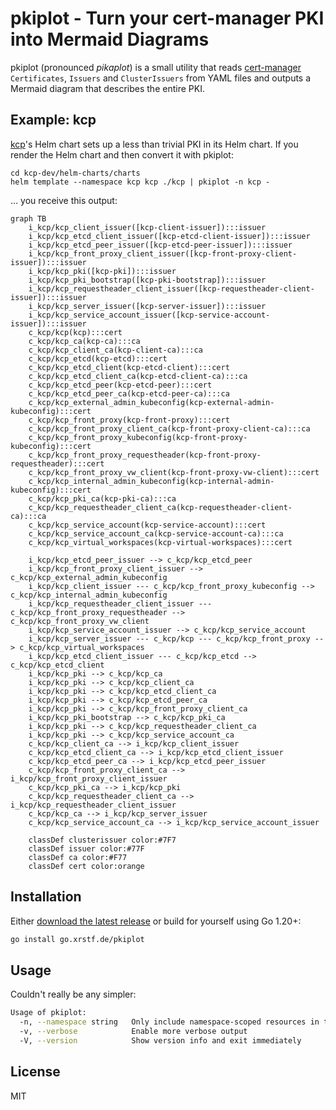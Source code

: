 # pkiplot - Turn your cert-manager PKI into Mermaid Diagrams

pkiplot (pronounced _pikaplot_) is a small utility that reads [cert-manager](https://cert-manager.io/)
`Certificates`, `Issuers` and `ClusterIssuers` from YAML files and outputs a Mermaid diagram that describes
the entire PKI.

## Example: kcp

[kcp](https://www.kcp.io/)'s Helm chart sets up a less than trivial PKI in its Helm chart. If you render the
Helm chart and then convert it with pkiplot:

```
cd kcp-dev/helm-charts/charts
helm template --namespace kcp kcp ./kcp | pkiplot -n kcp -
```

… you receive this output:

```mermaid
graph TB
    i_kcp/kcp_client_issuer([kcp-client-issuer]):::issuer
    i_kcp/kcp_etcd_client_issuer([kcp-etcd-client-issuer]):::issuer
    i_kcp/kcp_etcd_peer_issuer([kcp-etcd-peer-issuer]):::issuer
    i_kcp/kcp_front_proxy_client_issuer([kcp-front-proxy-client-issuer]):::issuer
    i_kcp/kcp_pki([kcp-pki]):::issuer
    i_kcp/kcp_pki_bootstrap([kcp-pki-bootstrap]):::issuer
    i_kcp/kcp_requestheader_client_issuer([kcp-requestheader-client-issuer]):::issuer
    i_kcp/kcp_server_issuer([kcp-server-issuer]):::issuer
    i_kcp/kcp_service_account_issuer([kcp-service-account-issuer]):::issuer
    c_kcp/kcp(kcp):::cert
    c_kcp/kcp_ca(kcp-ca):::ca
    c_kcp/kcp_client_ca(kcp-client-ca):::ca
    c_kcp/kcp_etcd(kcp-etcd):::cert
    c_kcp/kcp_etcd_client(kcp-etcd-client):::cert
    c_kcp/kcp_etcd_client_ca(kcp-etcd-client-ca):::ca
    c_kcp/kcp_etcd_peer(kcp-etcd-peer):::cert
    c_kcp/kcp_etcd_peer_ca(kcp-etcd-peer-ca):::ca
    c_kcp/kcp_external_admin_kubeconfig(kcp-external-admin-kubeconfig):::cert
    c_kcp/kcp_front_proxy(kcp-front-proxy):::cert
    c_kcp/kcp_front_proxy_client_ca(kcp-front-proxy-client-ca):::ca
    c_kcp/kcp_front_proxy_kubeconfig(kcp-front-proxy-kubeconfig):::cert
    c_kcp/kcp_front_proxy_requestheader(kcp-front-proxy-requestheader):::cert
    c_kcp/kcp_front_proxy_vw_client(kcp-front-proxy-vw-client):::cert
    c_kcp/kcp_internal_admin_kubeconfig(kcp-internal-admin-kubeconfig):::cert
    c_kcp/kcp_pki_ca(kcp-pki-ca):::ca
    c_kcp/kcp_requestheader_client_ca(kcp-requestheader-client-ca):::ca
    c_kcp/kcp_service_account(kcp-service-account):::cert
    c_kcp/kcp_service_account_ca(kcp-service-account-ca):::ca
    c_kcp/kcp_virtual_workspaces(kcp-virtual-workspaces):::cert

    i_kcp/kcp_etcd_peer_issuer --> c_kcp/kcp_etcd_peer
    i_kcp/kcp_front_proxy_client_issuer --> c_kcp/kcp_external_admin_kubeconfig
    i_kcp/kcp_client_issuer --- c_kcp/kcp_front_proxy_kubeconfig --> c_kcp/kcp_internal_admin_kubeconfig
    i_kcp/kcp_requestheader_client_issuer --- c_kcp/kcp_front_proxy_requestheader --> c_kcp/kcp_front_proxy_vw_client
    i_kcp/kcp_service_account_issuer --> c_kcp/kcp_service_account
    i_kcp/kcp_server_issuer --- c_kcp/kcp --- c_kcp/kcp_front_proxy --> c_kcp/kcp_virtual_workspaces
    i_kcp/kcp_etcd_client_issuer --- c_kcp/kcp_etcd --> c_kcp/kcp_etcd_client
    i_kcp/kcp_pki --> c_kcp/kcp_ca
    i_kcp/kcp_pki --> c_kcp/kcp_client_ca
    i_kcp/kcp_pki --> c_kcp/kcp_etcd_client_ca
    i_kcp/kcp_pki --> c_kcp/kcp_etcd_peer_ca
    i_kcp/kcp_pki --> c_kcp/kcp_front_proxy_client_ca
    i_kcp/kcp_pki_bootstrap --> c_kcp/kcp_pki_ca
    i_kcp/kcp_pki --> c_kcp/kcp_requestheader_client_ca
    i_kcp/kcp_pki --> c_kcp/kcp_service_account_ca
    c_kcp/kcp_client_ca --> i_kcp/kcp_client_issuer
    c_kcp/kcp_etcd_client_ca --> i_kcp/kcp_etcd_client_issuer
    c_kcp/kcp_etcd_peer_ca --> i_kcp/kcp_etcd_peer_issuer
    c_kcp/kcp_front_proxy_client_ca --> i_kcp/kcp_front_proxy_client_issuer
    c_kcp/kcp_pki_ca --> i_kcp/kcp_pki
    c_kcp/kcp_requestheader_client_ca --> i_kcp/kcp_requestheader_client_issuer
    c_kcp/kcp_ca --> i_kcp/kcp_server_issuer
    c_kcp/kcp_service_account_ca --> i_kcp/kcp_service_account_issuer

    classDef clusterissuer color:#7F7
    classDef issuer color:#77F
    classDef ca color:#F77
    classDef cert color:orange
```

## Installation

Either [download the latest release](https://github.com/xrstf/pkiplot/releases) or build for yourself using Go 1.20+:

```bash
go install go.xrstf.de/pkiplot
```

## Usage

Couldn't really be any simpler:

```bash
Usage of pkiplot:
  -n, --namespace string   Only include namespace-scoped resources in this namespace (also the default namespace for resources without namespace set)
  -v, --verbose            Enable more verbose output
  -V, --version            Show version info and exit immediately
```

## License

MIT
